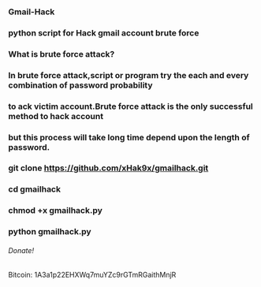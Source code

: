 ### Gmail-Hack

### python script for Hack gmail account brute force 

###  What is brute force attack?
### In brute force attack,script or program try the each and every combination of password probability 
### to ack victim account.Brute force attack is the only successful method to hack account
### but this process will take long time depend upon the length of password.

### git clone https://github.com/xHak9x/gmailhack.git
    
### cd gmailhack

### chmod +x gmailhack.py

### python gmailhack.py


###### Donate! 
Bitcoin: 1A3a1p22EHXWq7muYZc9rGTmRGaithMnjR

